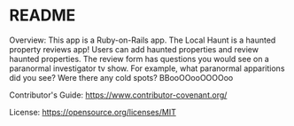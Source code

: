 # README

Overview:
This app is a Ruby-on-Rails app. The Local Haunt is a haunted property reviews app! Users can add haunted properties and review haunted properties. The review form has questions you would see on a paranormal investigator tv show. For example, what paranormal apparitions did you see? Were there any cold spots? BBooOOooOOOOoo

Contributor's Guide: 
https://www.contributor-covenant.org/

License: 
https://opensource.org/licenses/MIT